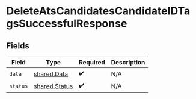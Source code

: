 # DeleteAtsCandidatesCandidateIDTagsSuccessfulResponse


## Fields

| Field                                          | Type                                           | Required                                       | Description                                    |
| ---------------------------------------------- | ---------------------------------------------- | ---------------------------------------------- | ---------------------------------------------- |
| `data`                                         | [shared.Data](../../models/shared/data.md)     | :heavy_check_mark:                             | N/A                                            |
| `status`                                       | [shared.Status](../../models/shared/status.md) | :heavy_check_mark:                             | N/A                                            |